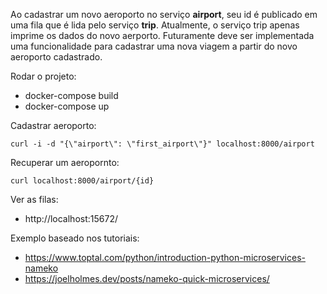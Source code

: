 Ao cadastrar um novo aeroporto no serviço **airport**, seu id é publicado em uma fila que é lida pelo serviço **trip**.
Atualmente, o serviço trip apenas imprime os dados do novo aerporto. Futuramente deve ser implementada uma funcionalidade
para cadastrar uma nova viagem a partir do novo aeroporto cadastrado.

Rodar o projeto:
* docker-compose build
* docker-compose up

Cadastrar aeroporto:
```
curl -i -d "{\"airport\": \"first_airport\"}" localhost:8000/airport
```

Recuperar um aeropornto:
```
curl localhost:8000/airport/{id}
```

Ver as filas:
* http://localhost:15672/

Exemplo baseado nos tutoriais:
* https://www.toptal.com/python/introduction-python-microservices-nameko
* https://joelholmes.dev/posts/nameko-quick-microservices/
